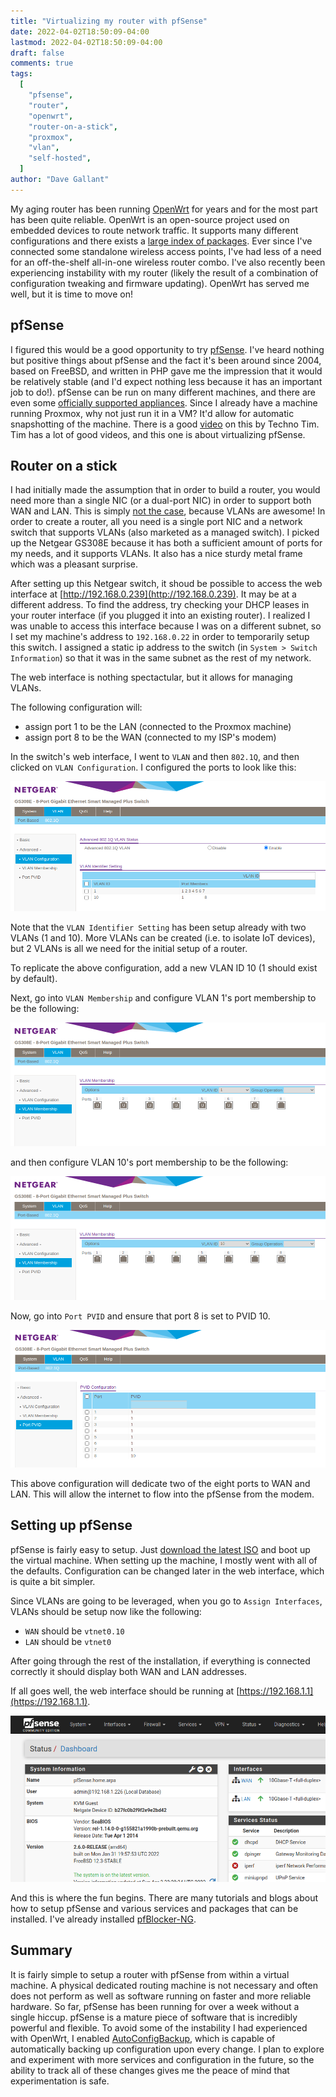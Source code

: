 ```yaml
---
title: "Virtualizing my router with pfSense"
date: 2022-04-02T18:50:09-04:00
lastmod: 2022-04-02T18:50:09-04:00
draft: false
comments: true
tags:
  [
    "pfsense",
    "router",
    "openwrt",
    "router-on-a-stick",
    "proxmox",
    "vlan",
    "self-hosted",
  ]
author: "Dave Gallant"
---
```


My aging router has been running [OpenWrt](https://en.wikipedia.org/wiki/OpenWrt) for years and for the most part has been quite reliable. OpenWrt is an open-source project used on embedded devices to route network traffic. It supports many different configurations and there exists a [large index of packages](https://openwrt.org/packages/index/start). Ever since I've connected some standalone wireless access points, I've had less of a need for an off-the-shelf all-in-one wireless router combo. I've also recently been experiencing instability with my router (likely the result of a combination of configuration tweaking and firmware updating). OpenWrt has served me well, but it is time to move on!

<!--more-->

## pfSense

I figured this would be a good opportunity to try [pfSense](https://en.wikipedia.org/wiki/PfSense). I've heard nothing but positive things about pfSense and the fact it's been around since 2004, based on FreeBSD, and written in PHP gave me the impression that it would be relatively stable (and I'd expect nothing less because it has an important job to do!). pfSense can be run on many different machines, and there are even some [officially supported appliances](https://www.netgate.com/appliances). Since I already have a machine running Proxmox, why not just run it in a VM? It'd allow for automatic snapshotting of the machine. There is a good [video](https://www.youtube.com/watch?v=hdoBQNI_Ab8) on this by Techno Tim. Tim has a lot of good videos, and this one is about virtualizing pfSense.

## Router on a stick

I had initially made the assumption that in order to build a router, you would need more than a single NIC (or a dual-port NIC) in order to support both WAN and LAN. This is simply [not the case](https://en.wikipedia.org/wiki/Router_on_a_stick), because VLANs are awesome! In order to create a router, all you need is a single port NIC and a network switch that supports VLANs (also marketed as a managed switch). I picked up the Netgear GS308E because it has both a sufficient amount of ports for my needs, and it supports VLANs. It also has a nice sturdy metal frame which was a pleasant surprise.

After setting up this Netgear switch, it shoud be possible to access the web interface at [http://192.168.0.239](http://192.168.0.239). It may be at a different address. To find the address, try checking your DHCP leases in your router interface (if you plugged it into an existing router). I realized I was unable to access this interface because I was on a different subnet, so I set my machine's address to `192.168.0.22` in order to temporarily setup this switch. I assigned a static ip address to the switch (in `System > Switch Information`) so that it was in the same subnet as the rest of my network.

The web interface is nothing spectactular, but it allows for managing VLANs.

The following configuration will:

- assign port 1 to be the LAN (connected to the Proxmox machine)
- assign port 8 to be the WAN (connected to my ISP's modem)

In the switch's web interface, I went to `VLAN` and then `802.1Q`, and then clicked on `VLAN Configuration`. I configured the ports to look like this:

![vlan-config](netgear-vlan-configuration.png)

Note that the `VLAN Identifier Setting` has been setup already with two VLANs (1 and 10). More VLANs can be created (i.e. to isolate IoT devices), but 2 VLANs is all we need for the initial setup of a router.

To replicate the above configuration, add a new VLAN ID 10 (1 should exist by default).

Next, go into `VLAN Membership` and configure VLAN 1's port membership to be the following:

![vlan-membership-1](netgear-vlan-membership-1.png)

and then configure VLAN 10's port membership to be the following:

![vlan-membership-10](netgear-vlan-membership-10.png)

Now, go into `Port PVID` and ensure that port 8 is set to PVID 10.

![vlan-port-pvid](netgear-port-pvid.png)

This above configuration will dedicate two of the eight ports to WAN and LAN. This will allow the internet to flow into the pfSense from the modem.

## Setting up pfSense

pfSense is fairly easy to setup. Just [download the latest ISO](https://www.pfsense.org/download/) and boot up the virtual machine.
When setting up the machine, I mostly went with all of the defaults. Configuration can be changed later in the web interface, which is quite a bit simpler.

Since VLANs are going to be leveraged, when you go to `Assign Interfaces`, VLANs should be setup now like the following:

- `WAN` should be `vtnet0.10`
- `LAN` should be `vtnet0`

After going through the rest of the installation, if everything is connected correctly it should display both WAN and LAN addresses.

If all goes well, the web interface should be running at [https://192.168.1.1](https://192.168.1.1).

![pfsense-dashboard](pfsense-dashboard.png)

And this is where the fun begins. There are many tutorials and blogs about how to setup pfSense and various services and packages that can be installed. I've already installed [pfBlocker-NG](https://docs.netgate.com/pfsense/en/latest/packages/pfblocker.html).

## Summary

It is fairly simple to setup a router with pfSense from within a virtual machine. A physical dedicated routing machine is not necessary and often does not perform as well as software running on faster and more reliable hardware. So far, pfSense has been running for over a week without a single hiccup. pfSense is a mature piece of software that is incredibly powerful and flexible. To avoid some of the instability I had experienced with OpenWrt, I enabled [AutoConfigBackup](https://docs.netgate.com/pfsense/en/latest/backup/autoconfigbackup.html), which is capable of automatically backing up configuration upon every change. I plan to explore and experiment with more services and configuration in the future, so the ability to track all of these changes gives me the peace of mind that experimentation is safe.

